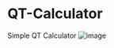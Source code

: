 # QT-Calculator
Simple QT Calculator
![image](https://github.com/f1gl4/QT-Calculator/assets/162834176/aaa128c3-82a0-4b3f-9184-b25cc36bddb6)
